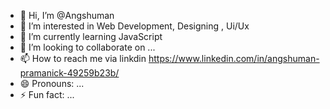 - 👋 Hi, I’m @Angshuman 
- 👀 I’m interested in Web Development, Designing , Ui/Ux 
- 🌱 I’m currently learning JavaScript
- 💞️ I’m looking to collaborate on ...
- 📫 How to reach me via linkdin https://www.linkedin.com/in/angshuman-pramanick-49259b23b/
- 😄 Pronouns: ...
- ⚡ Fun fact: ...

<!---
Angshu727/Angshu727 is a ✨ special ✨ repository because its `README.md` (this file) appears on your GitHub profile.
You can click the Preview link to take a look at your changes.
--->
